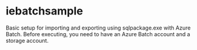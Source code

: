 # iebatchsample
Basic setup for importing and exporting using sqlpackage.exe with Azure Batch. Before executing, you need to have an Azure Batch account and a storage account.
